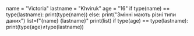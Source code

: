 name = "Victoria"
lastname = "Khviruk"
age = "16"
if type(name) == type(lastname):
    print(type(name))
else:
    print("Змінні мають різні типи даних")
list=f"{name} {lastname}"
print(list)
if type(age) == type(lastname):
    print(type(age)≠type(lastname))
